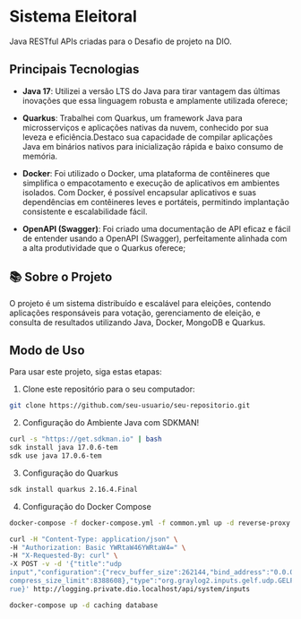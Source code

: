 # Sistema Eleitoral

Java RESTful APIs criadas para o Desafio de projeto na DIO.

## Principais Tecnologias
 - **Java 17**: Utilizei a versão LTS do Java para tirar vantagem das últimas inovações que essa linguagem robusta e amplamente utilizada oferece;
 - **Quarkus**: Trabalhei com Quarkus, um framework Java para microsserviços e aplicações nativas da nuvem, conhecido por sua leveza e eficiência.Destaco sua capacidade de compilar aplicações Java em binários nativos para inicialização rápida e baixo consumo de memória.

 - **Docker**: Foi utilizado o Docker, uma plataforma de contêineres que simplifica o empacotamento e execução de aplicativos em ambientes isolados. Com Docker, é possível encapsular aplicativos e suas dependências em contêineres leves e portáteis, permitindo implantação consistente e escalabilidade fácil.

 - **OpenAPI (Swagger)**: Foi criado uma documentação de API eficaz e fácil de entender usando a OpenAPI (Swagger), perfeitamente alinhada com a alta produtividade que o Quarkus oferece;


## 📚 Sobre o Projeto

O projeto é um  sistema distribuído e escalável para eleições, contendo aplicações responsáveis para votação, gerenciamento de eleição, e consulta de resultados utilizando Java, Docker, MongoDB e Quarkus.



## Modo de Uso

Para usar este projeto, siga estas etapas:

1. Clone este repositório para o seu computador:

```bash
git clone https://github.com/seu-usuario/seu-repositorio.git
```

2. Configuração do Ambiente Java com SDKMAN!

```bash
curl -s "https://get.sdkman.io" | bash
sdk install java 17.0.6-tem
sdk use java 17.0.6-tem
```

3. Configuração do Quarkus
```bash
sdk install quarkus 2.16.4.Final
```
4. Configuração do Docker Compose
```bash
docker-compose -f docker-compose.yml -f common.yml up -d reverse-proxy jaeger mongodb opensearch graylog

curl -H "Content-Type: application/json" \
-H "Authorization: Basic YWRtaW46YWRtaW4=" \
-H "X-Requested-By: curl" \
-X POST -v -d '{"title":"udp
input","configuration":{"recv_buffer_size":262144,"bind_address":"0.0.0.0","port":12201,"de
compress_size_limit":8388608},"type":"org.graylog2.inputs.gelf.udp.GELFUDPInput","global":t
rue}' http://logging.private.dio.localhost/api/system/inputs

docker-compose up -d caching database
```







